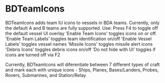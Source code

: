 # BDTeamIcons
BDTeamIcons adds team IU icons to vessels in BDA teams. Currently, only the default A and B teams are fully supported.
Use:
	Press F4 to toggle off the default vessel UI overlay
	'Enable Team Icons' toggles icons on or off.
	'Enable Team Labels' toggles team identification on/off
	'Enable Vessel Labels' toggles vessel names
	'Missile Icons' toggles missile alert icons
	'Debris Icons' toggles debris icons on/off
	'Do not hide with UI' toggles if icons are turned off via F2 

Currently, BDTeamIcons will diferentiate between 7 different types of craft and mark each with unique icons - Ships, Planes, Bases/Landers, Probes, Rovers, Submarines, and Station/Relay
